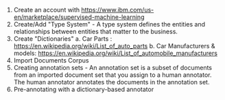 1. Create an account with https://www.ibm.com/us-en/marketplace/supervised-machine-learning
2. Create/Add "Type System" - A type system defines the entities and relationships between entities that matter to the business.
3. Create "Dictionaries"
    a. Car Parts : https://en.wikipedia.org/wiki/List_of_auto_parts
    b. Car Manufacturers & models: https://en.wikipedia.org/wiki/List_of_automobile_manufacturers
4.  Import Documents Corpus
5.  Creating annotation sets - An annotation set is a subset of documents from an imported document set that you assign to a human annotator. The human  annotator annotates the documents in the annotation set.
6.  Pre-annotating with a dictionary-based annotator

